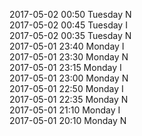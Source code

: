 2017-05-02 00:50 Tuesday  N  
2017-05-02 00:45 Tuesday  I  
2017-05-02 00:35 Tuesday  N  
2017-05-01 23:40 Monday  I  
2017-05-01 23:30 Monday  N  
2017-05-01 23:15 Monday  I  
2017-05-01 23:00 Monday  N  
2017-05-01 22:50 Monday  I  
2017-05-01 22:35 Monday  N  
2017-05-01 21:10 Monday  I  
2017-05-01 20:10 Monday  N  
